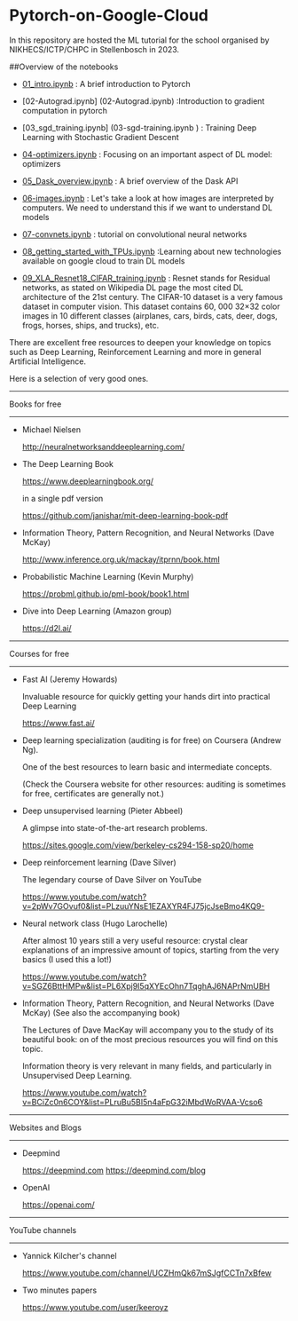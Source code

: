# Pytorch-on-Google-Cloud
In this repository are hosted the ML tutorial for the school organised by NIKHECS/ICTP/CHPC in Stellenbosch in 2023.



##Overview of the notebooks


- [01_intro.ipynb](05_Dask_overview.ipynb)
  : A brief introduction to Pytorch


- [02-Autograd.ipynb] (02-Autograd.ipynb)
  :Introduction to gradient computation in pytorch

- [03_sgd_training.ipynb] (03-sgd-training.ipynb )
  : Training Deep Learning with Stochastic Gradient Descent

- [04-optimizers.ipynb](04-optimizers.ipynb)
  : Focusing on an important aspect of DL model: optimizers


- [05_Dask_overview.ipynb](05_Dask_overview.ipynb)
  : A brief overview of the Dask API


- [06-images.ipynb](06-images.ipynb)
  : Let's take a look at how images are interpreted by computers. We need to understand this if we want to understand DL models


- [07-convnets.ipynb](07-convnets.ipynb)
  : tutorial on convolutional neural networks




- [08_getting_started_with_TPUs.ipynb](08_getting_started_with_TPUs.ipynb)
  :Learning about new technologies available on google cloud to train DL models
    
- [09_XLA_Resnet18_CIFAR_training.ipynb](09_XLA_Resnet18_CIFAR_training.ipynb)
  : Resnet stands for Residual networks, as stated on Wikipedia DL page the most cited DL architecture of the 21st century. The CIFAR-10 dataset is a very famous dataset in computer vision. This dataset contains 60, 000 32×32 color images in 10 different classes (airplanes, cars, birds, cats, deer, dogs, frogs, horses, ships, and trucks), etc. 







There are excellent free resources to deepen your knowledge
on topics such as Deep Learning, Reinforcement Learning and more
in general Artificial Intelligence.

Here is a selection of very good ones.


*******************************************************************
Books for free
*******************************************************************

- Michael Nielsen

  http://neuralnetworksanddeeplearning.com/


- The Deep Learning Book

  https://www.deeplearningbook.org/

  in a single pdf version

  https://github.com/janishar/mit-deep-learning-book-pdf
  
- Information Theory, Pattern Recognition, and Neural Networks (Dave McKay)

  http://www.inference.org.uk/mackay/itprnn/book.html


- Probabilistic Machine Learning (Kevin Murphy)

  https://probml.github.io/pml-book/book1.html
  
- Dive into Deep Learning (Amazon group)

  https://d2l.ai/
  

*******************************************************************
Courses for free
*******************************************************************

- Fast AI (Jeremy Howards)
  
  Invaluable resource for quickly getting your hands dirt into practical Deep Learning
  
  https://www.fast.ai/

- Deep learning specialization (auditing is for free)
  on Coursera (Andrew Ng).
  
  One of the best resources to learn basic and intermediate concepts.
  
  (Check the Coursera website for other resources: auditing
  is sometimes for free, certificates are generally not.)

- Deep unsupervised learning (Pieter Abbeel)

  A glimpse into state-of-the-art research problems.

  https://sites.google.com/view/berkeley-cs294-158-sp20/home

- Deep reinforcement learning (Dave Silver)

  The legendary course of Dave Silver on YouTube

  https://www.youtube.com/watch?v=2pWv7GOvuf0&list=PLzuuYNsE1EZAXYR4FJ75jcJseBmo4KQ9-

- Neural network class (Hugo Larochelle)

  After almost 10 years still a very useful resource: crystal clear explanations
  of an impressive amount of topics, starting from the very basics (I used this
  a lot!)

  https://www.youtube.com/watch?v=SGZ6BttHMPw&list=PL6Xpj9I5qXYEcOhn7TqghAJ6NAPrNmUBH
  
  
- Information Theory, Pattern Recognition, and Neural Networks (Dave McKay)
  (See also the accompanying book)

  The Lectures of Dave MacKay will accompany you to the study of its beautiful book:
  on of the most precious resources you will find on this topic.
  
  Information theory is very relevant in many fields, and particularly in Unsupervised Deep Learning.
  
  https://www.youtube.com/watch?v=BCiZc0n6COY&list=PLruBu5BI5n4aFpG32iMbdWoRVAA-Vcso6


*******************************************************************
Websites and Blogs
*******************************************************************

- Deepmind

  https://deepmind.com
  https://deepmind.com/blog


- OpenAI

  https://openai.com/


*******************************************************************
YouTube channels
*******************************************************************

- Yannick Kilcher's channel

  https://www.youtube.com/channel/UCZHmQk67mSJgfCCTn7xBfew


- Two minutes papers

  https://www.youtube.com/user/keeroyz
